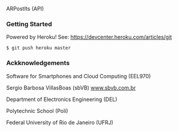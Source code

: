 ARPostIts (API)

### Getting Started

Powered by Heroku! See: https://devcenter.heroku.com/articles/git

    $ git push heroku master

### Ackknowledgements

Software for Smartphones and Cloud Computing (EEL970)

Sergio Barbosa Villas­Boas (sbVB)	www.sbvb.com.br

Department of Electronics Engineering (DEL)

Polytechnic School (Poli)

Federal University of Rio de Janeiro (UFRJ)
